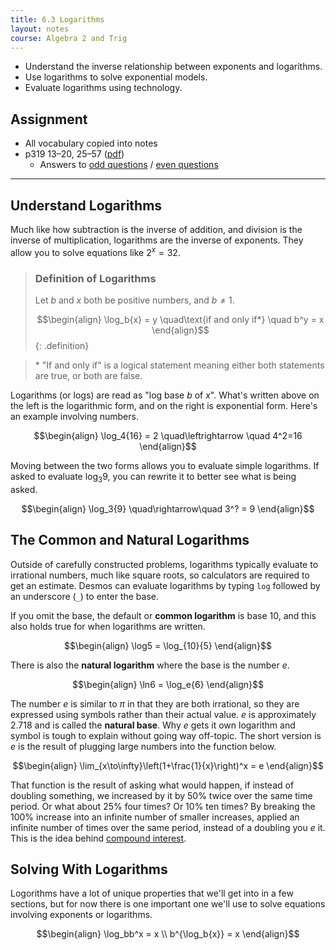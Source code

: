 ```yaml
---
title: 6.3 Logarithms
layout: notes
course: Algebra 2 and Trig
---
```


- Understand the inverse relationship between exponents and logarithms.
- Use logarithms to solve exponential models.
- Evaluate logarithms using technology.

## Assignment

- All vocabulary copied into notes
- p319 13–20, 25–57 ([pdf](./pdf/alg2-practice-0603.pdf))
  - Answers to [odd questions](../misc/alg2-odd-answers.pdf) / [even questions](../misc/alg2-even-answers.pdf)

---

## Understand Logarithms

Much like how subtraction is the inverse of addition, and division is the inverse of multiplication, logarithms are the inverse of exponents. They allow you to solve equations like ${2^x}=32$.

> ### Definition of Logarithms
>
> Let $b$ and $x$ both be positive numbers, and $b\neq1$.
>
> $$\begin{align}
> \log_b{x} = y \quad\text{if and only if*} \quad b^y = x
> \end{align}$$
{: .definition}

> \* "If and only if" is a logical statement meaning either both statements are true, or both are false.

Logarithms (or logs) are read as "log base $b$ of $x$". What's written above on the left is the logarithmic form, and on the right is exponential form. Here's an example involving numbers.

$$\begin{align}
\log_4{16} = 2 \quad\leftrightarrow \quad 4^2=16
\end{align}$$

Moving between the two forms allows you to evaluate simple logarithms. If asked to evaluate $\log_3{9}$, you can rewrite it to better see what is being asked.

$$\begin{align}
\log_3{9} \quad\rightarrow\quad 3^? = 9
\end{align}$$

## The Common and Natural Logarithms

Outside of carefully constructed problems, logarithms typically evaluate to irrational numbers, much like square roots, so calculators are required to get an estimate. Desmos can evaluate logarithms by typing `log` followed by an underscore (`_`) to enter the base.

If you omit the base, the default or **common logarithm** is base $10$, and this also holds true for when logarithms are written.

$$\begin{align}
\log5 = \log_{10}{5}
\end{align}$$

There is also the **natural logarithm** where the base is the number $e$.

$$\begin{align}
\ln6 = \log_e{6}
\end{align}$$

The number $e$ is similar to $\pi$ in that they are both irrational, so they are expressed using symbols rather than their actual value. $e$ is approximately $2.718$ and is called the **natural base**. Why $e$ gets it own logarithm and symbol is tough to explain without going way off-topic. The short version is $e$ is the result of plugging large numbers into the function below.

$$\begin{align}
\lim_{x\to\infty}\left(1+\frac{1}{x}\right)^x = e
\end{align}$$

That function is the result of asking what would happen, if instead of doubling something, we increased by it by $50\%$ twice over the same time period. Or what about $25\%$ four times? Or $10\%$ ten times? By breaking the $100\%$ increase into an infinite number of smaller increases, applied an infinite number of times over the same period, instead of a doubling you $e$ it. This is the idea behind [compound interest](https://en.wikipedia.org/wiki/E_(mathematical_constant)#Compound_interest).

## Solving With Logarithms

Logorithms have a lot of unique properties that we'll get into in a few sections, but for now there is one important one we'll use to solve equations involving exponents or logarithms.

$$\begin{align}
\log_bb^x = x \\
b^{\log_b{x}} = x
\end{align}$$
